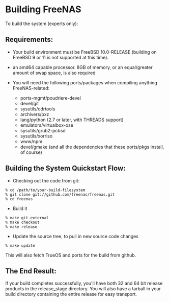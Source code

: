 # Building FreeNAS

To build the system (experts only):

## Requirements:

* Your build environment must be FreeBSD 10.0-RELEASE (building on
  FreeBSD 9 or 11 is not supported at this time).

* an amd64 capable processor.  8GB of memory, or an equal/greater amount
  of swap space, is also required

* You will need the following ports/packages when compiling anything
  FreeNAS-related:
  * ports-mgmt/poudriere-devel
  * devel/git
  * sysutils/cdrtools
  * archivers/pxz
  * lang/python (2.7 or later, with THREADS support)
  * emulators/virtualbox-ose
  * sysutils/grub2-pcbsd
  * sysutils/xorriso
  * www/npm
  * devel/gmake
  (and all the dependencies that these ports/pkgs install, of course)

## Building the System Quickstart Flow:

* Checking out the code from git:

```
% cd /path/to/your-build-filesystem
% git clone git://github.com/freenas/freenas.git
% cd freenas
```

* Build it

```
% make git-external
% make checkout
% make release
```

* Update the source tree, to pull in new source code changes

```
% make update
```

This will also fetch TrueOS and ports for the build from github.

## The End Result:

If your build completes successfully, you'll have both 32 and 64 bit
release products in the release_stage directory.  You will also have
a tarball in your build directory containing the entire release for
easy transport.
